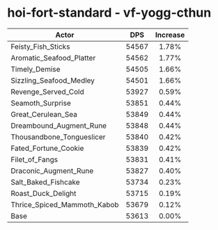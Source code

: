# hoi-fort-standard - vf-yogg-cthun
| Actor | DPS | Increase |
|---|:---:|:---:|
|Feisty_Fish_Sticks|54567|1.78%|
|Aromatic_Seafood_Platter|54562|1.77%|
|Timely_Demise|54505|1.66%|
|Sizzling_Seafood_Medley|54501|1.66%|
|Revenge_Served_Cold|53927|0.59%|
|Seamoth_Surprise|53851|0.44%|
|Great_Cerulean_Sea|53849|0.44%|
|Dreambound_Augment_Rune|53848|0.44%|
|Thousandbone_Tongueslicer|53840|0.42%|
|Fated_Fortune_Cookie|53839|0.42%|
|Filet_of_Fangs|53831|0.41%|
|Draconic_Augment_Rune|53827|0.40%|
|Salt_Baked_Fishcake|53734|0.23%|
|Roast_Duck_Delight|53715|0.19%|
|Thrice_Spiced_Mammoth_Kabob|53679|0.12%|
|Base|53613|0.00%|
